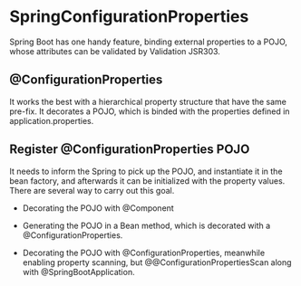 # SpringConfigurationProperties
Spring Boot has one handy feature, binding external properties to a POJO, whose attributes can be validated by Validation JSR303. 

## @ConfigurationProperties

It works the best with a hierarchical property structure that have the same pre-fix. 
It decorates a POJO, which is binded with the properties defined in application.properties.

## Register @ConfigurationProperties POJO

It needs to inform the Spring to pick up the POJO, and instantiate it in the bean factory, and afterwards it can be initialized with the property values.
There are several way to carry out this goal. 

* Decorating the POJO with @Component

* Generating the POJO in a Bean method, which is decorated with a @ConfigurationProperties. 

* Decorating the POJO with @ConfigurationProperties, meanwhile enabling property scanning, but @@ConfigurationPropertiesScan along with @SpringBootApplication.






